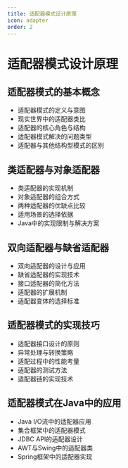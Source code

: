 ```yaml
---
title: 适配器模式设计原理
icon: adapter
order: 2
---
```


# 适配器模式设计原理

## 适配器模式的基本概念

- 适配器模式的定义与意图
- 现实世界中的适配器类比
- 适配器的核心角色与结构
- 适配器模式解决的问题类型
- 适配器与其他结构型模式的区别

## 类适配器与对象适配器

- 类适配器的实现机制
- 对象适配器的组合方式
- 两种适配器的优缺点比较
- 适用场景的选择依据
- Java中的实现限制与解决方案

## 双向适配器与缺省适配器

- 双向适配器的设计与应用
- 缺省适配器的实现技术
- 接口适配器的简化方法
- 适配器的扩展机制
- 适配器变体的选择标准

## 适配器模式的实现技巧

- 适配器接口设计的原则
- 异常处理与转换策略
- 适配过程中的性能考量
- 适配器的测试方法
- 适配器链的实现技术

## 适配器模式在Java中的应用

- Java I/O流中的适配器应用
- 集合框架中的适配器模式
- JDBC API的适配器设计
- AWT与Swing中的适配器类
- Spring框架中的适配器实现

